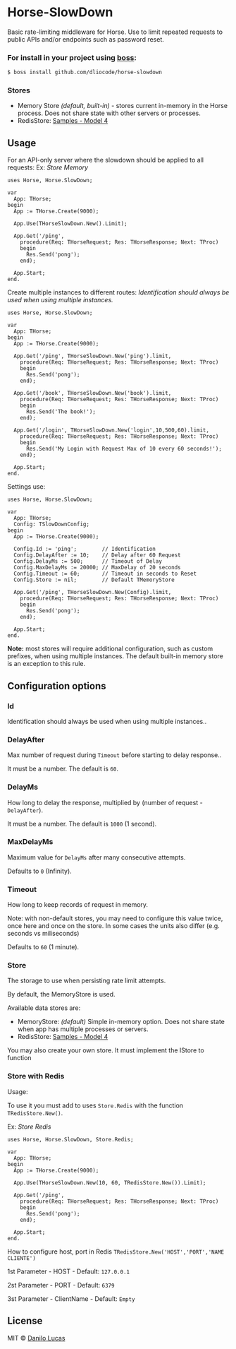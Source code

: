 # Horse-SlowDown

Basic rate-limiting middleware for Horse. Use to limit repeated requests to public APIs and/or endpoints such as password reset.

### For install in your project using [boss](https://github.com/HashLoad/boss):
``` sh
$ boss install github.com/dliocode/horse-slowdown
```

### Stores

- Memory Store _(default, built-in)_ - stores current in-memory in the Horse process. Does not share state with other servers or processes.
- RedisStore: [Samples - Model 4](https://github.com/dliocode/horse-slowdown/tree/master/samples/Model%204)

## Usage

For an API-only server where the slowdown should be applied to all requests:
Ex: _Store Memory_

```delphi
uses Horse, Horse.SlowDown;
  
var
  App: THorse;
begin
  App := THorse.Create(9000);

  App.Use(THorseSlowDown.New().Limit);

  App.Get('/ping',    
    procedure(Req: THorseRequest; Res: THorseResponse; Next: TProc)
    begin
      Res.Send('pong');
    end);
    
  App.Start;
end.
```

Create multiple instances to different routes:
*Identification should always be used when using multiple instances.*

```delphi
uses Horse, Horse.SlowDown;
  
var
  App: THorse;
begin
  App := THorse.Create(9000);

  App.Get('/ping', THorseSlowDown.New('ping').limit,
    procedure(Req: THorseRequest; Res: THorseResponse; Next: TProc)
    begin
      Res.Send('pong');
    end);

  App.Get('/book', THorseSlowDown.New('book').limit, 
    procedure(Req: THorseRequest; Res: THorseResponse; Next: TProc)
    begin
      Res.Send('The book!');
    end);

  App.Get('/login', THorseSlowDown.New('login',10,500,60).limit,
    procedure(Req: THorseRequest; Res: THorseResponse; Next: TProc)
    begin
      Res.Send('My Login with Request Max of 10 every 60 seconds!');
    end);    

  App.Start;
end.
```

Settings use:

```delphi
uses Horse, Horse.SlowDown;
  
var
  App: THorse;
  Config: TSlowDownConfig;
begin
  App := THorse.Create(9000);

  Config.Id := 'ping';        // Identification
  Config.DelayAfter := 10;    // Delay after 60 Request
  Config.DelayMs := 500;      // Timeout of Delay
  Config.MaxDelayMs := 20000; // MaxDelay of 20 seconds
  Config.Timeout := 60;       // Timeout in seconds to Reset
  Config.Store := nil;        // Default TMemoryStore

  App.Get('/ping', THorseSlowDown.New(Config).limit,
    procedure(Req: THorseRequest; Res: THorseResponse; Next: TProc)
    begin
      Res.Send('pong');
    end);

  App.Start;
end.
```

**Note:** most stores will require additional configuration, such as custom prefixes, when using multiple instances. The default built-in memory store is an exception to this rule.

## Configuration options

### Id
 
Identification should always be used when using multiple instances..

### DelayAfter

Max number of request during `Timeout` before starting to delay response..

It must be a number. The default is `60`.

### DelayMs

How long to delay the response, multiplied by (number of request - `DelayAfter`).

It must be a number. The default is `1000` (1 second).

### MaxDelayMs

Maximum value for `DelayMs` after many consecutive attempts.

Defaults to `0` (Infinity).

### Timeout

How long to keep records of request in memory.

Note: with non-default stores, you may need to configure this value twice, once here and once on the store. In some cases the units also differ (e.g. seconds vs miliseconds)

Defaults to `60` (1 minute).

### Store

The storage to use when persisting rate limit attempts.

By default, the MemoryStore is used.

Available data stores are:

- MemoryStore: _(default)_ Simple in-memory option. Does not share state when app has multiple processes or servers.
- RedisStore: [Samples - Model 4](https://github.com/dliocode/horse-slowdown/tree/master/samples/Model%204)

You may also create your own store. It must implement the IStore to function

### Store with Redis

Usage:

To use it you must add to uses `Store.Redis` with the function `TRedisStore.New()`.

Ex: _Store Redis_
```delphi
uses Horse, Horse.SlowDown, Store.Redis;
  
var
  App: THorse;
begin
  App := THorse.Create(9000);

  App.Use(THorseSlowDown.New(10, 60, TRedisStore.New()).Limit);

  App.Get('/ping',    
    procedure(Req: THorseRequest; Res: THorseResponse; Next: TProc)
    begin
      Res.Send('pong');
    end);
    
  App.Start;
end.
```

How to configure host, port in Redis
`TRedisStore.New('HOST','PORT','NAME CLIENTE')`

1st Parameter - HOST - Default: `127.0.0.1`

2st Parameter - PORT - Default: `6379`

3st Parameter - ClientName - Default: `Empty`


## License

MIT © [Danilo Lucas](https://github.com/dliocode)

